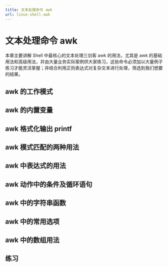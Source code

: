 ```yaml
---
title: 文本处理命令 awk
url: linux-shell-awk
---
```


# 文本处理命令 awk

本章主要讲解 Shell 中最核心的文本处理三剑客 awk 的用法，尤其是 awk 的基础用法和高级用法，并由大量业务实际案例供大家练习，这些命令必须加以大量例子练习才能灵活掌握；并结合利用正则表达式对复杂文本进行处理，筛选到我们想要的结果。

## awk 的工作模式

## awk 的内置变量

## awk 格式化输出 printf

## awk 模式匹配的两种用法

## awk 中表达式的用法

## awk 动作中的条件及循环语句

## awk 中的字符串函数

## awk 中的常用选项

## awk 中的数组用法

## 练习
